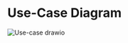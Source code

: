 # Use-Case Diagram

![Use-case drawio](https://user-images.githubusercontent.com/72755358/169644540-bfff860f-1677-4f92-8487-5d9581215238.png)
